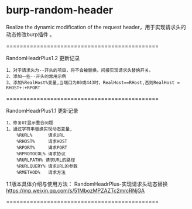 # burp-random-header

Realize the dynamic modification of the request header，用于实现请求头的动态修改burp插件 。

=============================================

RandomHeadrPlus1.2 更新记录

    1、对于请求头为--开头的项目，将不会被替换，间接实现请求头替换开关。
    2、添加一些--开头的常用示例
    3、添加%RealHost%变量,当端口为80或443时，RealHost==RHost,否则RealHost = RHOST+:+RPORT

=============================================

RandomHeadrPlus1.1 更新记录

    1、修复UI显示重合问题
    1、通过字符串替换实现动态变量,
        %RURL%      请求URL
        %RHOST%     请求HOST 
        %RPORT%     请求PORT
        %RPROTOCOL% 请求协议
        %RURLPATH% 请求URL的路径
        %RURLQUERY% 请求URL的参数
        %RMETHOD%   请求方法
        
1.1版本具体介绍与使用方法：
RandomHeadrPlus-实现请求头动态替换
https://mp.weixin.qq.com/s/51MbozMPZAZTc2mrcRNjGA

=============================================


